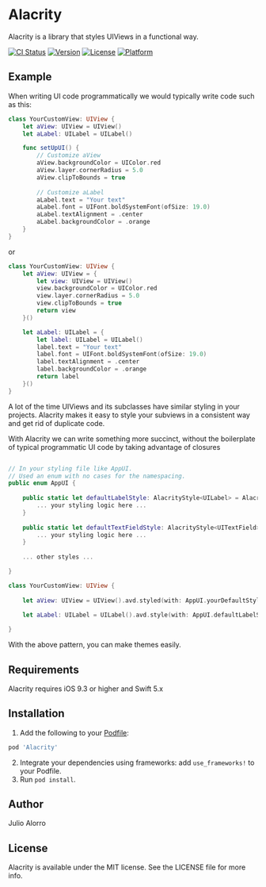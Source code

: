 # Alacrity
Alacrity is a library that styles UIViews in a functional way.

[![CI Status](http://img.shields.io/travis/hooliooo/Alacrity.svg?style=flat)](https://travis-ci.org/hooliooo/Alacrity)
[![Version](https://img.shields.io/cocoapods/v/Alacrity.svg?style=flat)](http://cocoapods.org/pods/Alacrity)
[![License](https://img.shields.io/cocoapods/l/Alacrity.svg?style=flat)](http://cocoapods.org/pods/Alacrity)
[![Platform](https://img.shields.io/cocoapods/p/Alacrity.svg?style=flat)](http://cocoapods.org/pods/Alacrity)

## Example

When writing UI code programmatically we would typically write code such as this:

```swift
class YourCustomView: UIView {
    let aView: UIView = UIView()
    let aLabel: UILabel = UILabel()

    func setUpUI() {
        // Customize aView
        aView.backgroundColor = UIColor.red
        aView.layer.cornerRadius = 5.0
        aView.clipToBounds = true
        
        // Customize aLabel
        aLabel.text = "Your text"
        aLabel.font = UIFont.boldSystemFont(ofSize: 19.0)
        aLabel.textAlignment = .center
        aLabel.backgroundColor = .orange
    }
}
```

or

```swift
class YourCustomView: UIView {
    let aView: UIView = {
        let view: UIView = UIView()
        view.backgroundColor = UIColor.red
        view.layer.cornerRadius = 5.0
        view.clipToBounds = true
        return view
    }()

    let aLabel: UILabel = {
        let label: UILabel = UILabel()
        label.text = "Your text"
        label.font = UIFont.boldSystemFont(ofSize: 19.0)
        label.textAlignment = .center
        label.backgroundColor = .orange
        return label
    }()
}
```

A lot of the time UIViews and its subclasses have similar styling in your projects. Alacrity makes it easy to style your subviews in a consistent way and get rid
of duplicate code.

With Alacrity we can write something more succinct, without the boilerplate of typical programmatic UI code by taking advantage of closures

```swift

// In your styling file like AppUI.
// Used an enum with no cases for the namespacing.
public enum AppUI {
    
    public static let defaultLabelStyle: AlacrityStyle<UILabel> = AlacrityStyle<UILabel> {
        ... your styling logic here ...
    }
    
    public static let defaultTextFieldStyle: AlacrityStyle<UITextField> = AlacrityStyle<UITextField> {
        ... your styling logic here ...
    }
    
    ... other styles ...

}

class YourCustomView: UIView {
    
    let aView: UIView = UIView().avd.styled(with: AppUI.yourDefaultStyle)

    let aLabel: UILabel = UILabel().avd.style(with: AppUI.defaultLabelStyle)
    
}
```

With the above pattern, you can make themes easily.

## Requirements
Alacrity requires iOS 9.3 or higher and Swift 5.x

## Installation

1. Add the following to your [Podfile](http://guides.cocoapods.org/using/the-podfile.html):

```ruby
pod 'Alacrity'
```
2. Integrate your dependencies using frameworks: add `use_frameworks!` to your Podfile. 
3. Run `pod install`.

## Author

Julio Alorro

## License

Alacrity is available under the MIT license. See the LICENSE file for more info.
